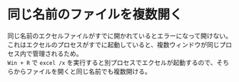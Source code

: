 # 同じ名前のファイルを複数開く

同じ名前のエクセルファイルがすでに開かれているとエラーになって開けない。  
これはエクセルのプロセスがすでに起動していると、複数ウィンドウが同じプロセス内で管理されるため。  
`Win + R` で `excel /x` を実行すると別プロセスでエクセルが起動するので、そちらからファイルを開くと同じ名前でも複数開ける。
